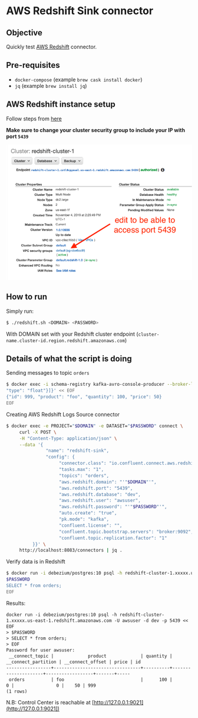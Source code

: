 # AWS Redshift Sink connector

## Objective

Quickly test [AWS Redshift](https://docs.confluent.io/current/connect/kafka-connect-aws-redshift/index.html#kconnect-long-aws-redshift-sink-connector) connector.

## Pre-requisites

* `docker-compose` (example `brew cask install docker`)
* `jq` (example `brew install jq`)

## AWS Redshift instance setup

Follow steps from [here](https://docs.confluent.io/current/connect/kafka-connect-aws-redshift/index.html#create-an-aws-redshift-instance)

**Make sure to change your cluster security group to include your IP with port `5439`**

![Security group](Screenshot1.png)

## How to run

Simply run:

```bash
$ ./redshift.sh <DOMAIN> <PASSWORD>
```

With DOMAIN set with your Redshift cluster endpoint (`cluster-name.cluster-id.region.redshift.amazonaws.com`)

## Details of what the script is doing

Sending messages to topic `orders`

```bash
$ docker exec -i schema-registry kafka-avro-console-producer --broker-list broker:9092 --topic orders --property value.schema='{"type":"record","name":"myrecord","fields":[{"name":"id","type":"int"},{"name":"product", "type": "string"}, {"name":"quantity", "type": "int"}, {"name":"price",
"type": "float"}]}' << EOF
{"id": 999, "product": "foo", "quantity": 100, "price": 50}
EOF
```

Creating AWS Redshift Logs Source connector

```bash
$ docker exec -e PROJECT="$DOMAIN" -e DATASET="$PASSWORD" connect \
     curl -X POST \
     -H "Content-Type: application/json" \
     --data '{
               "name": "redshift-sink",
               "config": {
                    "connector.class": "io.confluent.connect.aws.redshift.RedshiftSinkConnector",
                    "tasks.max": "1",
                    "topics": "orders",
                    "aws.redshift.domain": "'"$DOMAIN"'",
                    "aws.redshift.port": "5439",
                    "aws.redshift.database": "dev",
                    "aws.redshift.user": "awsuser",
                    "aws.redshift.password": "'"$PASSWORD"'",
                    "auto.create": "true",
                    "pk.mode": "kafka",
                    "confluent.license": "",
                    "confluent.topic.bootstrap.servers": "broker:9092",
                    "confluent.topic.replication.factor": "1"
          }}' \
     http://localhost:8083/connectors | jq .
```

Verify data is in Redshift

```bash
$ docker run -i debezium/postgres:10 psql -h redshift-cluster-1.xxxxx.us-east-1.redshift.amazonaws.com -U awsuser -d dev -p 5439 << EOF
$PASSWORD
SELECT * from orders;
EOF
```

Results:

```
docker run -i debezium/postgres:10 psql -h redshift-cluster-1.xxxxx.us-east-1.redshift.amazonaws.com -U awsuser -d dev -p 5439 << EOF
> $PASSWORD
> SELECT * from orders;
> EOF
Password for user awsuser:
 __connect_topic |             product             | quantity | __connect_partition | __connect_offset | price | id
-----------------+---------------------------------+----------+---------------------+------------------+-------+-----
 orders          | foo                             |      100 |                   0 |                0 |    50 | 999
(1 rows)
```

N.B: Control Center is reachable at [http://127.0.0.1:9021](http://127.0.0.1:9021])
